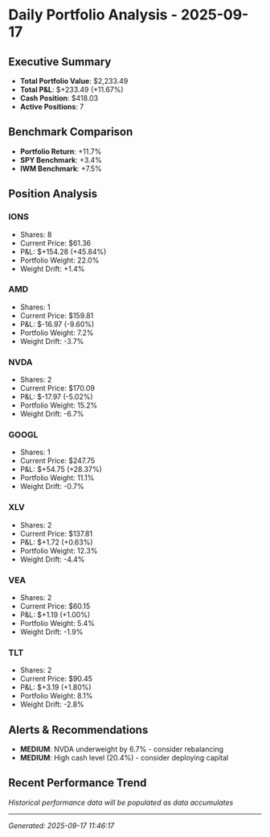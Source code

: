 # Daily Portfolio Analysis - 2025-09-17

## Executive Summary
- **Total Portfolio Value**: $2,233.49
- **Total P&L**: $+233.49 (+11.67%)
- **Cash Position**: $418.03
- **Active Positions**: 7

## Benchmark Comparison
- **Portfolio Return**: +11.7%
- **SPY Benchmark**: +3.4%
- **IWM Benchmark**: +7.5%

## Position Analysis
### IONS
- Shares: 8
- Current Price: $61.36
- P&L: $+154.28 (+45.84%)
- Portfolio Weight: 22.0%
- Weight Drift: +1.4%

### AMD
- Shares: 1
- Current Price: $159.81
- P&L: $-16.97 (-9.60%)
- Portfolio Weight: 7.2%
- Weight Drift: -3.7%

### NVDA
- Shares: 2
- Current Price: $170.09
- P&L: $-17.97 (-5.02%)
- Portfolio Weight: 15.2%
- Weight Drift: -6.7%

### GOOGL
- Shares: 1
- Current Price: $247.75
- P&L: $+54.75 (+28.37%)
- Portfolio Weight: 11.1%
- Weight Drift: -0.7%

### XLV
- Shares: 2
- Current Price: $137.81
- P&L: $+1.72 (+0.63%)
- Portfolio Weight: 12.3%
- Weight Drift: -4.4%

### VEA
- Shares: 2
- Current Price: $60.15
- P&L: $+1.19 (+1.00%)
- Portfolio Weight: 5.4%
- Weight Drift: -1.9%

### TLT
- Shares: 2
- Current Price: $90.45
- P&L: $+3.19 (+1.80%)
- Portfolio Weight: 8.1%
- Weight Drift: -2.8%

## Alerts & Recommendations
- **MEDIUM**: NVDA underweight by 6.7% - consider rebalancing
- **MEDIUM**: High cash level (20.4%) - consider deploying capital

## Recent Performance Trend
*Historical performance data will be populated as data accumulates*

---
*Generated: 2025-09-17 11:46:17*
